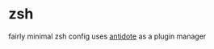 # zsh
fairly minimal zsh config
uses <a href="https://github.com/mattmc3/antidote">antidote</a> as a plugin manager
